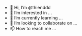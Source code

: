 - 👋 Hi, I’m @thienddd
- 👀 I’m interested in ...
- 🌱 I’m currently learning ...
- 💞️ I’m looking to collaborate on ...
- 📫 How to reach me ...

<!---
thienddd/thienddd is a ✨ special ✨ repository because its `README.md` (this file) appears on your GitHub profile.
You can click the Preview link to take a look at your changes.
--->
